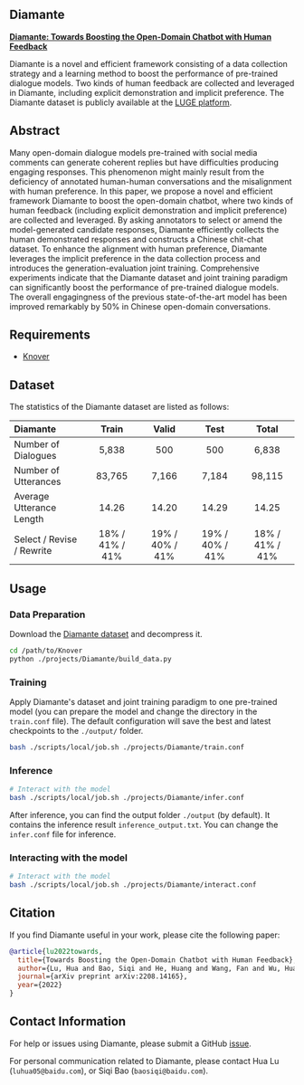 ## Diamante

[**Diamante: Towards Boosting the Open-Domain Chatbot with Human Feedback**](https://arxiv.org/abs/2208.14165)

Diamante is a novel and efficient framework consisting of a data collection strategy and a learning method to boost the performance of pre-trained dialogue models. Two kinds of human feedback are collected and leveraged in Diamante, including explicit demonstration and implicit preference. The Diamante dataset is publicly available at the [LUGE platform](https://www.luge.ai/#/luge/dataDetail?id=52). 



## Abstract

Many open-domain dialogue models pre-trained with social media comments can generate coherent replies but have difficulties producing engaging responses. This phenomenon might mainly result from the deficiency of annotated human-human conversations and the misalignment with human preference. In this paper, we propose a novel and efficient framework Diamante to boost the open-domain chatbot, where two kinds of human feedback (including explicit demonstration and implicit preference) are collected and leveraged. By asking annotators to select or amend the model-generated candidate responses, Diamante efficiently collects the human demonstrated responses and constructs a Chinese chit-chat dataset. To enhance the alignment with human preference, Diamante leverages the implicit preference in the data collection process and introduces the generation-evaluation joint training. Comprehensive experiments indicate that the Diamante dataset and joint training paradigm can significantly boost the performance of pre-trained dialogue models. The overall engagingness of the previous state-of-the-art model has been improved remarkably by 50% in Chinese open-domain conversations.



## Requirements

* [Knover](../..)


## Dataset

The statistics of the Diamante dataset are listed as follows:

| Diamante                  |      Train      |      Valid      |      Test       |      Total      |
| :------------------------ | :-------------: | :-------------: | :-------------: | :-------------: |
| Number of Dialogues       |      5,838      |       500       |       500       |      6,838      |
| Number of Utterances      |     83,765      |      7,166      |      7,184      |     98,115      |
| Average Utterance Length  |      14.26      |      14.20      |      14.29      |      14.25      |
| Select / Revise / Rewrite | 18% / 41% / 41% | 19% / 40% / 41% | 19% / 40% / 41% | 18% / 41% / 41% |



## Usage

### Data Preparation

Download the [Diamante dataset](https://www.luge.ai/#/luge/dataDetail?id=52) and decompress it.

```bash
cd /path/to/Knover
python ./projects/Diamante/build_data.py
```

### Training

Apply Diamante's dataset and joint training paradigm to one pre-trained model (you can prepare the model and change the directory in the `train.conf` file). The default configuration will save the best and latest checkpoints to the `./output/` folder.
```bash
bash ./scripts/local/job.sh ./projects/Diamante/train.conf
```

### Inference

```bash
# Interact with the model
bash ./scripts/local/job.sh ./projects/Diamante/infer.conf
```

After inference, you can find the output folder `./output` (by default). It contains the inference result `inference_output.txt`. You can change the `infer.conf` file for inference.

### Interacting with the model

```bash
# Interact with the model
bash ./scripts/local/job.sh ./projects/Diamante/interact.conf
```


## Citation

If you find Diamante useful in your work, please cite the following paper:

```bibtex
@article{lu2022towards,
  title={Towards Boosting the Open-Domain Chatbot with Human Feedback},
  author={Lu, Hua and Bao, Siqi and He, Huang and Wang, Fan and Wu, Hua and Wang, Haifeng},
  journal={arXiv preprint arXiv:2208.14165},
  year={2022}
}
```



## Contact Information

For help or issues using Diamante, please submit a GitHub [issue](https://github.com/PaddlePaddle/Knover/issues).

For personal communication related to Diamante, please contact Hua Lu (`luhua05@baidu.com`), or Siqi Bao (`baosiqi@baidu.com`).

